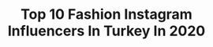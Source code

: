 ---
title: Top 10 Fashion Instagram Influencers In Turkey In 2020
description: >-
  Find top fashion Instagram influencers in Turkey in 2020. Most popular hashtags: #reels #istanbul #fashion.
platform: Instagram
hits: 991
text_top: Discover the top-rated Instagram profiles on inBeat.
text_bottom: Our database has 991 Instagram influencers like this in Turkey for you to contact.
profiles:
  - username: "gizemuzel_"
    fullname: >-
      Gizem Üzel
    bio: >-
      Beauty • Fashion • Lifestyle gomlekterujizi@gmail.com
    location: "Turkey"
    followers: 392534
    engagement: 837
    commentsToLikes: 0.129574
    id: ck15r5qwm69ma0i197i2vtfss
    verified: false
    hashtags: ""
  - username: "bayan.32dis"
    fullname: >-
      Ebru Güneş  🌼
    bio: >-
      Modest fashion / life&style 👗 Reklam & sponsorluk / dm 📩 Tiktok / 840.0K 📽
    location: "Turkey"
    followers: 153732
    engagement: 775
    commentsToLikes: 0.073601
    id: ck8wf3d9kf29r0j78lneszht1
    verified: false
    hashtags: "#mont, #ya, #29ekimcumhuriyetbayram, #modanisa"
  - username: "tiyatrolist"
    fullname: >-
      Gürkan Kaçmaz
    bio: >-
      Aviator👨🏻‍✈️ Travel | LifeStyle | Fashion Personal Consultant Styling Reklam ve İş birlikleri için DM📥
    location: "Turkey"
    followers: 13425
    engagement: 1182
    commentsToLikes: 0.080919
    id: ckf5ttxg6irk50j237na50dj0
    verified: false
    hashtags: "#americanstyle, #style, #fashion, #inspofashion"
  - username: "ojebeni"
    fullname: >-
      Beste Ç. - Oje İkonu
    bio: >-
      #oje 💅, saç💁‍♀️, moda👠 #nailart , hair&fashion🎀 E-mail: ojebeni@gmail.com #ojebeni Kişisel hesap @nbestec
    location: "Turkey"
    followers: 98360
    engagement: 593
    commentsToLikes: 0.580364
    id: ck15rybfkabcp0i19hof0c69n
    verified: false
    hashtags: "#sa, #hediye, #flormarfullcolor, #cekilisvar"
  - username: "muratkoksalart"
    fullname: >-
      Cappadocia Photographer
    bio: >-
      Wedding & Fashion Photographer 📸 Based in Cappadocia 🎈🇹🇷 Contact : +905397695214 Photographer| Retoucher 💻
    location: "Turkey"
    followers: 27793
    engagement: 1058
    commentsToLikes: 0.052968
    id: ck5hsms8dwuhw0i11wlke04jm
    verified: false
    hashtags: "#cappadocia, #reels, #kapadokya, #muratkoksal"
  - username: "tamershwaiter"
    fullname: >-
      Tamer Shwaiter|تامر شويطر
    bio: >-
      Moments of #fashion #lifestyle and #travel 🧭
    location: "Turkey"
    followers: 26572
    engagement: 1017
    commentsToLikes: 0.054148
    id: ck5hrllznv2iz0i11wc3nrs7v
    verified: false
    hashtags: ""
  - username: "mayabasol"
    fullname: >-
      A S Y A & M A Y A  B A Ş O L
    bio: >-
      Influencer... Lifestyle | Trendsetter | Mom | Fashion Kids Account Managed By Parents @asyabasoll
    location: "Turkey"
    followers: 238620
    engagement: 523
    commentsToLikes: 0.071916
    id: ck137l5f4c3fj0i19zcbknynz
    verified: false
    hashtags: "#purelove, #29ekimcumhuriyetbayram, #fashionista, #mustafakemalatat"
  - username: "busrayurtgul"
    fullname: >-
      Büşra Yurtgül Neziroğluları
    bio: >-
      Lifestyle, Fashion, Beauty Contact: busrayurtgul@gmail.com Based in Istanbul, TR🖤
    location: "Turkey"
    followers: 270101
    engagement: 476
    commentsToLikes: 0.052961
    id: ck139k5xplpjy0i19x6soai4b
    verified: false
    hashtags: "#reelsinstagram, #couple, #couplereels, #ipekyoldenim"
  - username: "_tajana_j"
    fullname: >-
      _tajana_j
    bio: >-
      📩 onlytajana.janjos@gmail.com @_fashion_store_fashion_store_ ❣️ @_fashion_store_serbia_ ❣️ @_kiara_by_nt ❣️
    location: "Turkey"
    followers: 76460
    engagement: 454
    commentsToLikes: 0.045287
    id: ck138o33kh6d90i19t1y5pm0l
    verified: false
    hashtags: "#perfectview, #novisad, #nisantasi, #turkey"
  - username: "dua.mnalla"
    fullname: >-
      Dua Mnalla Alrayess
    bio: >-
      Married💍 @saadalrayess #fashionblogger #fashion #beauty #hijab •İstanbul 🇹🇷 •Certified Makeup artist •Fashion •Lifestyle •Beauty
    location: "Turkey"
    followers: 53147
    engagement: 508
    commentsToLikes: 0.054479
    id: ckapaz0bay07a0i782q8gesvd
    verified: false
    hashtags: "#saudiarabia, #usa, #hijab, #iraq"
---